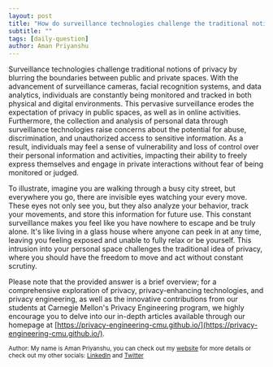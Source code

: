 ```yaml
---
layout: post
title: "How do surveillance technologies challenge the traditional notions of privacy?"
subtitle: ""
tags: [daily-question]
author: Aman Priyanshu
---
```


Surveillance technologies challenge traditional notions of privacy by blurring the boundaries between public and private spaces. With the advancement of surveillance cameras, facial recognition systems, and data analytics, individuals are constantly being monitored and tracked in both physical and digital environments. This pervasive surveillance erodes the expectation of privacy in public spaces, as well as in online activities. Furthermore, the collection and analysis of personal data through surveillance technologies raise concerns about the potential for abuse, discrimination, and unauthorized access to sensitive information. As a result, individuals may feel a sense of vulnerability and loss of control over their personal information and activities, impacting their ability to freely express themselves and engage in private interactions without fear of being monitored or judged.

To illustrate, imagine you are walking through a busy city street, but everywhere you go, there are invisible eyes watching your every move. These eyes not only see you, but they also analyze your behavior, track your movements, and store this information for future use. This constant surveillance makes you feel like you have nowhere to escape and be truly alone. It's like living in a glass house where anyone can peek in at any time, leaving you feeling exposed and unable to fully relax or be yourself. This intrusion into your personal space challenges the traditional idea of privacy, where you should have the freedom to move and act without constant scrutiny.

Please note that the provided answer is a brief overview; for a comprehensive exploration of privacy, privacy-enhancing technologies, and privacy engineering, as well as the innovative contributions from our students at Carnegie Mellon's Privacy Engineering program, we highly encourage you to delve into our in-depth articles available through our homepage at [https://privacy-engineering-cmu.github.io/](https://privacy-engineering-cmu.github.io/).

<small>Author: My name is Aman Priyanshu, you can check out my [website](https://amanpriyanshu.github.io/) for more details or check out my other socials: [LinkedIn](https://www.linkedin.com/in/aman-priyanshu/) and [Twitter](https://twitter.com/AmanPriyanshu6)</small>
